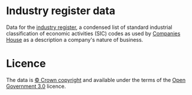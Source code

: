 # Industry register data

Data for the [industry register](http://industry.openregister.org), 
a condensed list of standard industrial classification of economic activities (SIC) codes
as used by [Companies House](https://www.gov.uk/government/organisations/companies-house)
as a description a company's nature of business.

# Licence

The data is [© Crown copyright](http://www.nationalarchives.gov.uk/information-management/re-using-public-sector-information/copyright-and-re-use/crown-copyright/)
and available under the terms of the [Open Government 3.0](https://www.nationalarchives.gov.uk/doc/open-government-licence/version/3/) licence.

